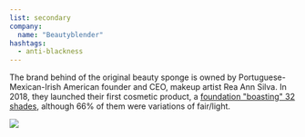 ```yaml
---
list: secondary
company:
  name: "Beautyblender"
hashtags:
  - anti-blackness
---
```


The brand behind of the original beauty sponge is owned by Portuguese-Mexican-Irish American founder and CEO, makeup artist Rea Ann Silva. In 2018, they launched their first cosmetic product, a [foundation "boasting" 32 shades](https://www.racked.com/2018/7/19/17591056/beautyblender-foundation-makeup-dark-shades-people-of-color), although 66% of them were variations of fair/light. 

![](/beautyblender.jpg)
